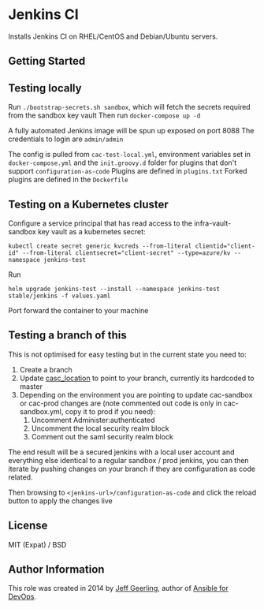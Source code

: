 # Jenkins CI

Installs Jenkins CI on RHEL/CentOS and Debian/Ubuntu servers.


## Getting Started

## Testing locally
Run `./bootstrap-secrets.sh sandbox`, which will fetch the secrets required from the sandbox key vault
Then run `docker-compose up -d`

A fully automated Jenkins image will be spun up exposed on port 8088
The credentials to login are `admin/admin` 

The config is pulled from `cac-test-local.yml`, environment variables set in `docker-compose.yml` and the `init.groovy.d` folder for plugins that don't support `configuration-as-code`
Plugins are defined in `plugins.txt`
Forked plugins are defined in the `Dockerfile`

## Testing on a Kubernetes cluster
Configure a service principal that has read access to the infra-vault-sandbox key vault as a kubernetes secret:
```
kubectl create secret generic kvcreds --from-literal clientid="client-id" --from-literal clientsecret="client-secret" --type=azure/kv --namespace jenkins-test
```

Run 
```
helm upgrade jenkins-test --install --namespace jenkins-test stable/jenkins -f values.yaml
```

Port forward the container to your machine

## Testing a branch of this
This is not optimised for easy testing but in the current state you need to:
 1. Create a branch
 2. Update [casc_location](https://github.com/hmcts/cnp-jenkins-config/blob/master/playbook.yml#L326) to point to your branch, currently its hardcoded to master
 3. Depending on the environment you are pointing to update cac-sandbox or cac-prod changes are (note commented out code is only in cac-sandbox.yml, copy it to prod if you need):
     1. Uncomment Administer:authenticated
     2. Uncomment the local security realm block
     3. Comment out the saml security realm block

The end result will be a secured jenkins with a local user account and everything else identical to a regular sandbox / prod jenkins, you can then iterate by pushing changes on your branch if they are configuration as code related.

Then browsing to `<jenkins-url>/configuration-as-code` and click the reload button to apply the changes live

## License

MIT (Expat) / BSD

## Author Information

This role was created in 2014 by [Jeff Geerling](https://www.jeffgeerling.com/), author of [Ansible for DevOps](https://www.ansiblefordevops.com/).
